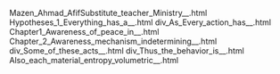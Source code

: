 Mazen_Ahmad_AfifSubstitute_teacher_Ministry__.html
Hypotheses_1_Everything_has_a__.html
div_As_Every_action_has__.html
Chapter1_Awareness_of_peace_in__.html
Chapter_2_Awareness_mechanism_indetermining__.html
div_Some_of_these_acts__.html
div_Thus_the_behavior_is__.html
Also_each_material_entropy_volumetric__.html
